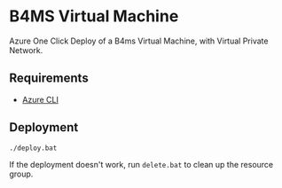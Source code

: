 # B4MS Virtual Machine

Azure One Click Deploy of a B4ms Virtual Machine, with Virtual Private Network.

## Requirements

- [Azure CLI](https://learn.microsoft.com/en-us/cli/azure/install-azure-cli-windows?tabs=azure-cli)

## Deployment

`./deploy.bat`

If the deployment doesn't work, run `delete.bat` to clean up the resource group.
